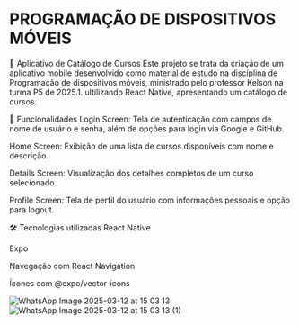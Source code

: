 # PROGRAMAÇÃO DE DISPOSITIVOS MÓVEIS

📱 Aplicativo de Catálogo de Cursos
Este projeto se trata da criação de um aplicativo mobile desenvolvido como material de estudo na disciplina de Programação de dispositivos móveis, ministrado pelo professor Kelson na turma P5 de 2025.1. ultilizando React Native, apresentando um catálogo de cursos.

🚀 Funcionalidades
Login Screen: Tela de autenticação com campos de nome de usuário e senha, além de opções para login via Google e GitHub.

Home Screen: Exibição de uma lista de cursos disponíveis com nome e descrição.

Details Screen: Visualização dos detalhes completos de um curso selecionado.

Profile Screen: Tela de perfil do usuário com informações pessoais e opção para logout.

🛠️ Tecnologias utilizadas
React Native

Expo

Navegação com React Navigation

Ícones com @expo/vector-icons


![WhatsApp Image 2025-03-12 at 15 03 13](https://github.com/user-attachments/assets/00320a8d-7a09-48fc-b878-7732d6aebf5c)
![WhatsApp Image 2025-03-12 at 15 03 13 (1)](https://github.com/user-attachments/assets/c35568d3-5970-4103-9112-5d2e493d43f3)
